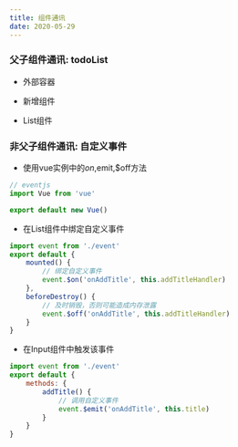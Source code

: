 ```yaml
---
title: 组件通讯
date: 2020-05-29
---
```



###  父子组件通讯: todoList

- 外部容器

<RecoDemo :collapse="true">
  <template slot="code-template">
    <<< @/src/demo/vue/components/index.vue?template
  </template>
  <template slot="code-script">
    <<< @/src/demo/vue/components/index.vue?script
  </template>
</RecoDemo>


- 新增组件

<RecoDemo :collapse="true">
  <template slot="code-template">
    <<< @/src/demo/vue/components/Input.vue?template
  </template>
  <template slot="code-script">
    <<< @/src/demo/vue/components/Input.vue?script
  </template>
</RecoDemo>


- List组件
  
<RecoDemo :collapse="true">
  <template slot="code-template">
    <<< @/src/demo/vue/components/List.vue?template
  </template>
  <template slot="code-script">
    <<< @/src/demo/vue/components/List.vue?script
  </template>
</RecoDemo>


###  非父子组件通讯: 自定义事件

- 使用vue实例中的$on,$emit,$off方法

```js
// eventjs
import Vue from 'vue'

export default new Vue()
```

- 在List组件中绑定自定义事件

```js
import event from './event'
export default {
    mounted() {
        // 绑定自定义事件
        event.$on('onAddTitle', this.addTitleHandler)
    },
    beforeDestroy() {
        // 及时销毁，否则可能造成内存泄露
        event.$off('onAddTitle', this.addTitleHandler)
    }
}
```

- 在Input组件中触发该事件

```js
import event from './event'
export default {
    methods: {
        addTitle() {
            // 调用自定义事件
            event.$emit('onAddTitle', this.title)
        }
    }
}
```